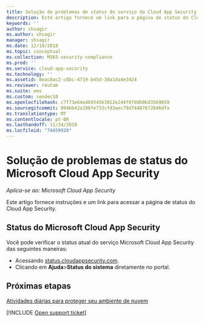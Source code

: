 ```yaml
---
title: Solução de problemas de status do serviço do Cloud App Security
description: Este artigo fornece um link para a página de status do Cloud App Security
keywords: ''
author: shsagir
ms.author: shsagir
manager: shsagir
ms.date: 12/10/2018
ms.topic: conceptual
ms.collection: M365-security-compliance
ms.prod: ''
ms.service: cloud-app-security
ms.technology: ''
ms.assetid: 0eac8ac2-c8bc-4719-b45d-30a1da4e3424
ms.reviewer: reutam
ms.suite: ems
ms.custom: seodec18
ms.openlocfilehash: c7f73e64ed6934563012e244f6f0db0bd3569859
ms.sourcegitcommit: 094bb42a198fe733cfd3aec79d74487672846dfa
ms.translationtype: MT
ms.contentlocale: pt-BR
ms.lasthandoff: 11/24/2019
ms.locfileid: "74459920"
---
```

# <a name="troubleshooting-microsoft-cloud-app-security-status"></a>Solução de problemas de status do Microsoft Cloud App Security

*Aplica-se ao: Microsoft Cloud App Security*

Este artigo fornece instruções e um link para acessar a página de status do Cloud App Security.

## <a name="microsoft-cloud-app-security-status"></a>Status do Microsoft Cloud App Security

Você pode verificar o status atual do serviço Microsoft Cloud App Security das seguintes maneiras:

- Acessando [status.cloudappsecurity.com](https://status.cloudappsecurity.com).
- Clicando em **Ajuda**>**Status do sistema** diretamente no portal.

## <a name="next-steps"></a>Próximas etapas
 
[Atividades diárias para proteger seu ambiente de nuvem](daily-activities-to-protect-your-cloud-environment.md)   

[!INCLUDE [Open support ticket](includes/support.md)]  
  
  
